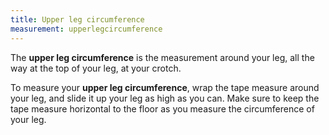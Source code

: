 ```yaml
---
title: Upper leg circumference
measurement: upperlegcircumference
---
```


The **upper leg circumference** is the measurement around your leg, all the way at the top of your leg, at your crotch.

To measure your **upper leg circumference**, wrap the tape measure around your leg, 
and slide it up your leg as high as you can. Make sure to keep the tape measure horizontal to the floor as you measure the circumference of your leg.
